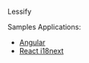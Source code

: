 Lessify


Samples Applications:

- [Angular](/samples/angular)
- [React i18next](/samples/react-i18next)
